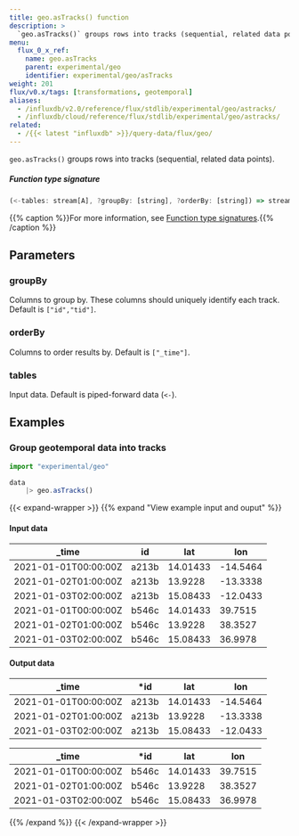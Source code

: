 ```yaml
---
title: geo.asTracks() function
description: >
  `geo.asTracks()` groups rows into tracks (sequential, related data points).
menu:
  flux_0_x_ref:
    name: geo.asTracks
    parent: experimental/geo
    identifier: experimental/geo/asTracks
weight: 201
flux/v0.x/tags: [transformations, geotemporal]
aliases:
  - /influxdb/v2.0/reference/flux/stdlib/experimental/geo/astracks/
  - /influxdb/cloud/reference/flux/stdlib/experimental/geo/astracks/
related:
  - /{{< latest "influxdb" >}}/query-data/flux/geo/
---
```


<!------------------------------------------------------------------------------

IMPORTANT: This page was generated from comments in the Flux source code. Any
edits made directly to this page will be overwritten the next time the
documentation is generated. 

To make updates to this documentation, update the function comments above the
function definition in the Flux source code:

https://github.com/influxdata/flux/blob/master/stdlib/experimental/geo/geo.flux#L964-L967

Contributing to Flux: https://github.com/influxdata/flux#contributing
Fluxdoc syntax: https://github.com/influxdata/flux/blob/master/docs/fluxdoc.md

------------------------------------------------------------------------------->

`geo.asTracks()` groups rows into tracks (sequential, related data points).



##### Function type signature

```js
(<-tables: stream[A], ?groupBy: [string], ?orderBy: [string]) => stream[A] where A: Record
```

{{% caption %}}For more information, see [Function type signatures](/flux/v0.x/function-type-signatures/).{{% /caption %}}

## Parameters

### groupBy

Columns to group by. These columns should uniquely identify each track.
Default is `["id","tid"]`.



### orderBy

Columns to order results by. Default is `["_time"]`.



### tables

Input data. Default is piped-forward data (`<-`).




## Examples

### Group geotemporal data into tracks

```js
import "experimental/geo"

data
    |> geo.asTracks()

```

{{< expand-wrapper >}}
{{% expand "View example input and ouput" %}}

#### Input data

| _time                | id    | lat      | lon      |
| -------------------- | ----- | -------- | -------- |
| 2021-01-01T00:00:00Z | a213b | 14.01433 | -14.5464 |
| 2021-01-02T01:00:00Z | a213b | 13.9228  | -13.3338 |
| 2021-01-03T02:00:00Z | a213b | 15.08433 | -12.0433 |
| 2021-01-01T00:00:00Z | b546c | 14.01433 | 39.7515  |
| 2021-01-02T01:00:00Z | b546c | 13.9228  | 38.3527  |
| 2021-01-03T02:00:00Z | b546c | 15.08433 | 36.9978  |


#### Output data

| _time                | *id   | lat      | lon      |
| -------------------- | ----- | -------- | -------- |
| 2021-01-01T00:00:00Z | a213b | 14.01433 | -14.5464 |
| 2021-01-02T01:00:00Z | a213b | 13.9228  | -13.3338 |
| 2021-01-03T02:00:00Z | a213b | 15.08433 | -12.0433 |

| _time                | *id   | lat      | lon     |
| -------------------- | ----- | -------- | ------- |
| 2021-01-01T00:00:00Z | b546c | 14.01433 | 39.7515 |
| 2021-01-02T01:00:00Z | b546c | 13.9228  | 38.3527 |
| 2021-01-03T02:00:00Z | b546c | 15.08433 | 36.9978 |

{{% /expand %}}
{{< /expand-wrapper >}}
